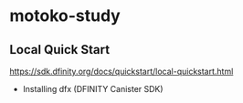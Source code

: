 # motoko-study

## Local Quick Start
https://sdk.dfinity.org/docs/quickstart/local-quickstart.html

- Installing dfx (DFINITY Canister SDK)
